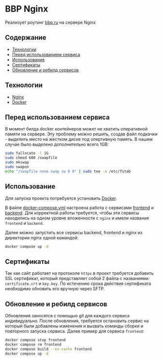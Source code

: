 # BBP Nginx

Реализует роутинг [bbp.ru](https://bbp.ru/) на сервере Nginx

## Содержание

- [Технологии](#технологии)
- [Перед использованием сервиса](#перед-использованием-сервиса)
- [Использование](#использование)
- [Сертификаты](#сертификаты)
- [Обновление и ребилд сервисов](#обновление-и-ребилд-сервисов)

## Технологии

- [Nginx](https://nginx.org/)
- [Docker](https://www.docker.com/)

## Перед использованием сервиса

В момент билда docker контейнеров может не хватить оперативной памяти на сервере.
Эту проблему можно решить, создав файл подкачки - выделить место на жестком диске под опертивную память.
В нашем случае было выделено дополнительно всего 1GB:

```sh
sudo fallocate -l 1G
sudo chmod 600 /swapfile
sudo mkswap
sudo swapon
echo "/swapfile none swap sw 0 0" | sudo tee -a /etc/fstab
```

## Использование

Для запуска проекта потребуется установить [Docker](https://docs.docker.com/engine/install/ubuntu/).

В файле [docker-compose.yml](docker-compose.yml) настроена работа с
сервисами [frontend](https://github.com/BBP-site/frontend) и [backend](https://github.com/BBP-site/backend). Для
корректной работы требуется, чтобы эти сервисы находились на одном уровне вложенности с `nginx` и имели
названия `frontend` и `backend`.

Далее можно запустить все сервисы backend, frontend и nginx из директории nginx одной командой:

```sh
docker compose up -d
```

## Сертификаты

Так как сайт работает на протоколе `https` в проект требуется добавить SSL сертификат,
который представляет собой 2 файла с названиями: `certificate.crt` и `key.key`.
По истечению срока действия сертификата необходимо обновить его вручную через SFTP.

## Обновление и ребилд сервисов

Обновления заносятся с помощью git для каждого сервиса индивидуально.
После обновления, требуется остановить сервис на который были добавлены изменения и вызвать команды сборки и повторного
запуска сервиса. Далее пример для сервиса `frontend`:

```sh
docker compose stop frontend
docker compose rm frontend
docker compose build --no-cache frontend
docker compose up -d
````